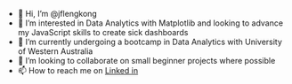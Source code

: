 - 👋 Hi, I’m @jflengkong
- 👀 I’m interested in Data Analytics with Matplotlib and looking to advance my JavaScript skills to create sick dashboards 
- 🌱 I’m currently undergoing a bootcamp in Data Analytics with University of Western Australia 
- 💞️ I’m looking to collaborate on small beginner projects where possible 
- 📫 How to reach me on [Linked in](https://au.linkedin.com/in/jesslyn-lengkong-13897499)

<!---
jflengkong/jflengkong is a ✨ special ✨ repository because its `README.md` (this file) appears on your GitHub profile.
You can click the Preview link to take a look at your changes.
--->
